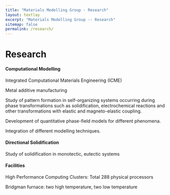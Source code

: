 ```yaml
---
title: "Materials Modelling Group - Research"
layout: textlay
excerpt: "Materials Modelling Group -- Research"
sitemap: false
permalink: /research/
---
```


# Research

#### Computational Modelling

Integrated Computational Materials Engineering (ICME)

Metal additive manufacturing

Study of pattern formation in self-organizing systems occurring during phase transformations such as solidification, electrochemical reactions and other transformations with elastic and magneto-elastic coupling.

Development of quantitative phase-field models for different phenomena.

Integration of different modelling techniques.

#### Directional Solidification

Study of solidification in monotectic, eutectic systems

#### Facilities

High Performance Computing Clusters: Total 288 physical processors

Bridgman furnace: two high temperature, two low temperature
